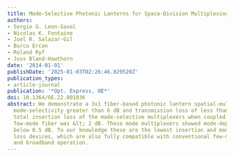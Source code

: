 ```yaml
---
title: Mode-Selective Photonic Lanterns for Space-Division Multiplexing
authors:
- Sergio G. Leon-Saval
- Nicolas K. Fontaine
- Joel R. Salazar-Gil
- Burcu Ercan
- Roland Ryf
- Joss Bland-Hawthorn
date: '2014-01-01'
publishDate: '2025-01-03T02:26:46.829520Z'
publication_types:
- article-journal
publication: '*Opt. Express, OE*'
doi: 10.1364/OE.22.001036
abstract: We demonstrate a 3x1 fiber-based photonic lantern spatial-multiplexer with
  mode-selectivity greater than 6 dB and transmission loss of less than 0.3 dB. The
  total insertion loss of the mode-selective multiplexers when coupled to a graded-index
  few-mode fiber was &lt; 2 dB. These mode multiplexers showed mode-dependent loss
  below 0.5 dB. To our knowledge these are the lowest insertion and mode-dependent
  loss devices, which are also fully compatible with conventional few-mode fiber technology
  and broadband operation.
---
```


